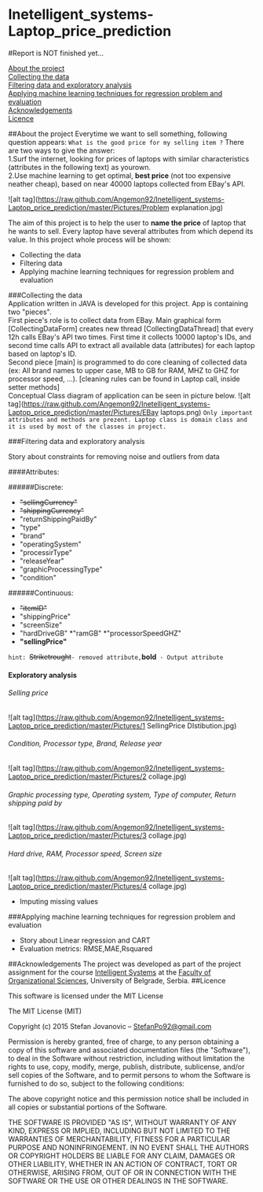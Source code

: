 # Inetelligent_systems-Laptop_price_prediction
   
#Report is NOT finished yet...
   
[About the project](#atp)   
[Collecting the data](#cd)   
[Filtering data and exploratory analysis](#fdea)   
[Applying machine learning techniques for regression problem and evaluation](#ml)   
[Acknowledgements](#ack)   
[Licence](#lic)   
   
##<a name="atp"></a>About the project
Everytime we want to sell something, following question appears: `What is the good price for my selling item ?`
There are two ways to give the answer:   
1.Surf the internet, looking for prices of laptops with similar characteristics (attributes in the following text) as yourown.   
2.Use machine learning to get optimal, **best price** (not too expensive neather cheap), based on near 40000 laptops collected from EBay's API.
   
![alt tag](https://raw.github.com/Angemon92/Inetelligent_systems-Laptop_price_prediction/master/Pictures/Problem explanation.jpg)   

The aim of this project is to help the user to **name the price** of laptop that he wants to sell. Every laptop have several attributes from which depend its value. 
In this project whole process will be shown:
* Collecting the data
* Filtering data
* Applying machine learning techniques for regression problem and evaluation

###<a name="cd"></a>Collecting the data   
Application written in JAVA is developed for this project. App is containing two "pieces".   
First piece's role is to collect data from EBay. Main graphical form [CollectingDataForm] creates new thread [CollectingDataThread] that every 12h calls EBay's API two times. First time it collects 10000 laptop's IDs, and second time calls API to extract all available data (attributes) for each laptop based on laptop's ID.   
Second piece [main] is programmed to do core cleaning of collected data (ex: All brand names to upper case, MB to GB for RAM, MHZ to GHZ for processor speed, ...). [cleaning rules can be found in Laptop call, inside setter methods]   
Conceptual Class diagram of application can be seen in picture below.
![alt tag](https://raw.github.com/Angemon92/Inetelligent_systems-Laptop_price_prediction/master/Pictures/EBay laptops.png)
`Only important attributes and methods are prezent. Laptop class is domain class and it is used by most of the classes in project.`
   
###<a name="fdea"></a>Filtering data and exploratory analysis
   
Story about constraints for removing noise and outliers from data   

####Attributes:   

######Discrete:   
* ~~"sellingCurrency"~~
* ~~"shippingCurrency"~~
* "returnShippingPaidBy"
* "type"
* "brand"
* "operatingSystem"
* "processirType"
* "releaseYear"
* "graphicProcessingType"
* "condition"

######Continuous:   
* ~~"itemID"~~
* "shippingPrice"
* "screenSize"
* "hardDriveGB"
*"ramGB"
*"processorSpeedGHZ"
* **"sellingPrice"**
   
`hint: `~~Striketrought~~` - removed attribute, `**bold**` - Output attribute`
#### Exploratory analysis
###### Selling price
![alt tag](https://raw.github.com/Angemon92/Inetelligent_systems-Laptop_price_prediction/master/Pictures/1 SellingPrice DIstibution.jpg)
   
###### Condition, Processor type, Brand, Release year
![alt tag](https://raw.github.com/Angemon92/Inetelligent_systems-Laptop_price_prediction/master/Pictures/2 collage.jpg)
###### Graphic processing type, Operating system, Type of computer, Return shipping paid by
![alt tag](https://raw.github.com/Angemon92/Inetelligent_systems-Laptop_price_prediction/master/Pictures/3 collage.jpg)
   
###### Hard drive, RAM, Processor speed, Screen size
![alt tag](https://raw.github.com/Angemon92/Inetelligent_systems-Laptop_price_prediction/master/Pictures/4 collage.jpg)
   
- Imputing missing values
   
###<a name="ml"></a>Applying machine learning techniques for regression problem and evaluation
- Story about Linear regression and CART
- Evaluation metrics: RMSE,MAE,Rsquared
   
##<a name="ack"></a>Acknowledgements
The project was developed as part of the project assignment for the course <a href="http://is.fon.rs">Intelligent Systems</a> at the <a href="http://fon.rs">Faculty of Organizational Sciences</a>, University of Belgrade, Serbia.
##<a name="lic"></a>Licence

This software is licensed under the MIT License

The MIT License (MIT)

Copyright (c) 2015 Stefan Jovanovic – StefanPo92@gmail.com

Permission is hereby granted, free of charge, to any person obtaining a copy of this software and associated documentation files (the "Software"), to deal in the Software without restriction, including without limitation the rights to use, copy, modify, merge, publish, distribute, sublicense, and/or sell copies of the Software, and to permit persons to whom the Software is furnished to do so, subject to the following conditions:

The above copyright notice and this permission notice shall be included in all copies or substantial portions of the Software.

THE SOFTWARE IS PROVIDED "AS IS", WITHOUT WARRANTY OF ANY KIND, EXPRESS OR IMPLIED, INCLUDING BUT NOT LIMITED TO THE WARRANTIES OF MERCHANTABILITY, FITNESS FOR A PARTICULAR PURPOSE AND NONINFRINGEMENT. IN NO EVENT SHALL THE AUTHORS OR COPYRIGHT HOLDERS BE LIABLE FOR ANY CLAIM, DAMAGES OR OTHER LIABILITY, WHETHER IN AN ACTION OF CONTRACT, TORT OR OTHERWISE, ARISING FROM, OUT OF OR IN CONNECTION WITH THE SOFTWARE OR THE USE OR OTHER DEALINGS IN THE SOFTWARE.
